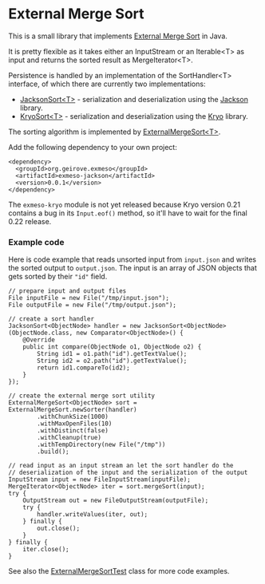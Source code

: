 External Merge Sort
======

This is a small library that implements [External Merge Sort](http://en.wikipedia.org/wiki/External_sorting) in Java. 

It is pretty flexible as it takes either an InputStream or an Iterable&lt;T&gt; as input and returns the sorted result as MergeIterator&lt;T&gt;. 

Persistence is handled by an implementation of the SortHandler&lt;T&gt; interface, of which there are currently two implementations:

* [JacksonSort&lt;T&gt;](https://github.com/grove/exmeso/blob/master/exmeso-jackson/src/main/java/org/geirove/exmeso/jackson/JacksonSort.java) - serialization and deserialization using the [Jackson](http://jackson.codehaus.org/) library.
* [KryoSort&lt;T&gt;](https://github.com/grove/exmeso/blob/master/exmeso-kryo/src/main/java/org/geirove/exmeso/kryo/KryoSort.java) - serialization and deserialization using the [Kryo](https://code.google.com/p/kryo/) library.

The sorting algorithm is implemented by [ExternalMergeSort&lt;T&gt;](https://github.com/grove/exmeso/blob/master/exmeso-core/src/main/java/org/geirove/exmeso/ExternalMergeSort.java).

Add the following dependency to your own project:

    <dependency>
      <groupId>org.geirove.exmeso</groupId>
      <artifactId>exmeso-jackson</artifactId>
      <version>0.0.1</version>
    </dependency>

The <code>exmeso-kryo</code> module is not yet released because Kryo version 0.21 contains a bug in its <code>Input.eof()</code> method, so it'll have to wait for the final 0.22 release.

### Example code

Here is code example that reads unsorted input from <code>input.json</code> and writes the sorted output to <code>output.json</code>. The input is an array of JSON objects that gets sorted by their <code>"id"</code> field.

    // prepare input and output files
    File inputFile = new File("/tmp/input.json");
    File outputFile = new File("/tmp/output.json");
    
    // create a sort handler
    JacksonSort<ObjectNode> handler = new JacksonSort<ObjectNode>(ObjectNode.class, new Comparator<ObjectNode>() {
        @Override
        public int compare(ObjectNode o1, ObjectNode o2) {
            String id1 = o1.path("id").getTextValue();
            String id2 = o2.path("id").getTextValue();
            return id1.compareTo(id2);
        }
    });

    // create the external merge sort utility
    ExternalMergeSort<ObjectNode> sort = ExternalMergeSort.newSorter(handler)
            .withChunkSize(1000)
            .withMaxOpenFiles(10)
            .withDistinct(false)
            .withCleanup(true)
            .withTempDirectory(new File("/tmp"))
            .build();
   
    // read input as an input stream an let the sort handler do the
    // deserialization of the input and the serialization of the output
    InputStream input = new FileInputStream(inputFile);
    MergeIterator<ObjectNode> iter = sort.mergeSort(input);
    try {
        OutputStream out = new FileOutputStream(outputFile);
        try {
            handler.writeValues(iter, out);
        } finally {
            out.close();
        }
    } finally {
        iter.close();
    }


See also the [ExternalMergeSortTest](https://github.com/grove/exmeso/blob/master/exmeso-jackson/src/test/java/org/geirove/exmeso/jackson/ExternalMergeSortTest.java) class for more code examples.

